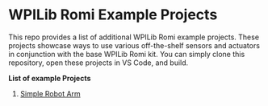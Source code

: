 # WPILib Romi Example Projects
This repo provides a list of additional WPILib Romi example projects. These projects showcase ways to use various off-the-shelf sensors and actuators in conjunction with the base WPILib Romi kit. You can simply clone this repository, open these projects in VS Code, and build.

**List of example Projects**
1. [Simple Robot Arm](SimpleArm/README.md)